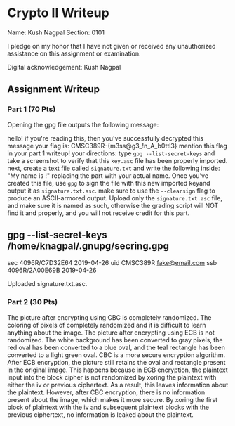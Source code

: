 # Crypto II Writeup

Name: Kush Nagpal
Section: 0101

I pledge on my honor that I have not given or received any unauthorized
assistance on this assignment or examination.

Digital acknowledgement: Kush Nagpal

## Assignment Writeup

### Part 1 (70 Pts)

Opening the gpg file outputs the following message:

hello! if you're reading this, then you've successfully decrypted this message
your flag is: CMSC389R-{m3ss@g3_!n_A_b0ttl3}
mention this flag in your part 1 writeup!
your directions:
type `gpg --list-secret-keys` and take a screenshot to verify that this
`key.asc` file has been properly imported.
next, create a text file called `signature.txt` and write the following inside:
"My name is <your name here>!"
replacing the <your name here> part with your actual name.
Once you've created this file, use `gpg` to sign the file with this new imported
keyand output it as `signature.txt.asc`. make sure to use the `--clearsign`
flag to produce an ASCII-armored output.
Upload only the `signature.txt.asc` file, and make sure it is named as such,
otherwise the grading script will NOT find it and properly, and you will not
receive credit for this part.

gpg --list-secret-keys
/home/knagpal/.gnupg/secring.gpg
--------------------------------
sec   4096R/C7D32E64 2019-04-26
uid                  CMSC389R <fake@email.com>
ssb   4096R/2A00E69B 2019-04-26

Uploaded signature.txt.asc.

### Part 2 (30 Pts)

The picture after encrypting using CBC is completely randomized.  The coloring of pixels of completely randomized and it is difficult to learn anything about the image.
The picture after encrypting using ECB is not randomized.  The white background has been converted to gray pixels, the red oval has been converted to a blue oval, and the teal rectangle has been converted to a light green oval.
CBC is a more secure encryption algorithm.  After ECB encryption, the picture still retains the oval and rectangle present in the original image.  This happens because in ECB encryption, the plaintext input into the block cipher is not randomized by xoring the plaintext with either the iv or previous ciphertext.  As a result, this leaves information about the plaintext.  However, after CBC encryption, there is no information present about the image, which makes it more secure.  By xoring the first block of plaintext with the iv and subsequent plaintext blocks with the previous ciphertext, no information is leaked about the plaintext.
